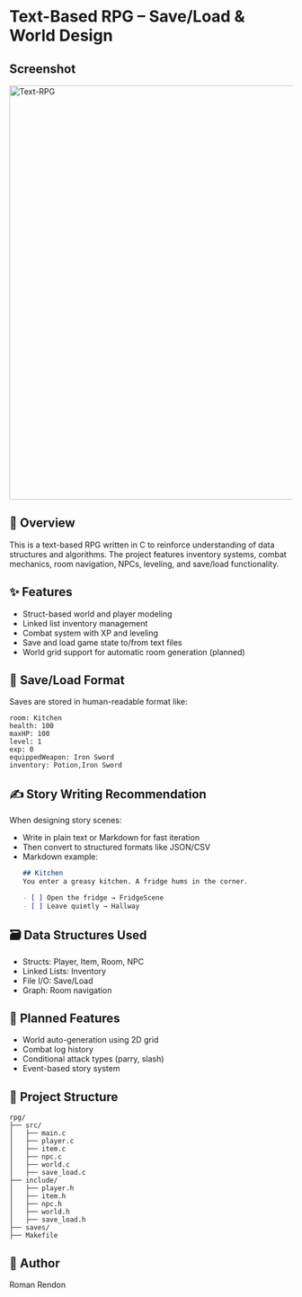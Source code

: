 # Text-Based RPG – Save/Load & World Design

## Screenshot
<img width="1299" height="737" alt="Text-RPG" src="https://github.com/user-attachments/assets/fcd58256-6bf3-4e68-a3d6-7f18b20db26b" />

## 📜 Overview
This is a text-based RPG written in C to reinforce understanding of data structures and algorithms. The project features inventory systems, combat mechanics, room navigation, NPCs, leveling, and save/load functionality.

## ✨ Features
- Struct-based world and player modeling
- Linked list inventory management
- Combat system with XP and leveling
- Save and load game state to/from text files
- World grid support for automatic room generation (planned)

## 💾 Save/Load Format
Saves are stored in human-readable format like:
```
room: Kitchen
health: 100
maxHP: 100
level: 1
exp: 0
equippedWeapon: Iron Sword
inventory: Potion,Iron Sword
```

## ✍️ Story Writing Recommendation
When designing story scenes:
- Write in plain text or Markdown for fast iteration
- Then convert to structured formats like JSON/CSV
- Markdown example:
  ```markdown
  ## Kitchen
  You enter a greasy kitchen. A fridge hums in the corner.

  - [ ] Open the fridge → FridgeScene
  - [ ] Leave quietly → Hallway
  ```

## 🗃️ Data Structures Used
- Structs: Player, Item, Room, NPC
- Linked Lists: Inventory
- File I/O: Save/Load
- Graph: Room navigation

## 📌 Planned Features
- World auto-generation using 2D grid
- Combat log history
- Conditional attack types (parry, slash)
- Event-based story system

## 📂 Project Structure
```
rpg/
├── src/
│   ├── main.c
│   ├── player.c
│   ├── item.c
│   ├── npc.c
│   ├── world.c
│   ├── save_load.c
├── include/
│   ├── player.h
│   ├── item.h
│   ├── npc.h
│   ├── world.h
│   ├── save_load.h
├── saves/
├── Makefile
```

## 🙌 Author
Roman Rendon
